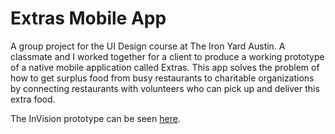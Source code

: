 # Extras Mobile App
A group project for the UI Design course at The Iron Yard Austin. A classmate and I worked together for a client to produce a working prototype of a native mobile application called Extras. This app solves the problem of how to get surplus food from busy restaurants to charitable organizations by connecting restaurants with volunteers who can pick up and deliver this extra food.

The InVision prototype can be seen <a href="https://invis.io/MY516U6JB" target="_blank">here</a>.
